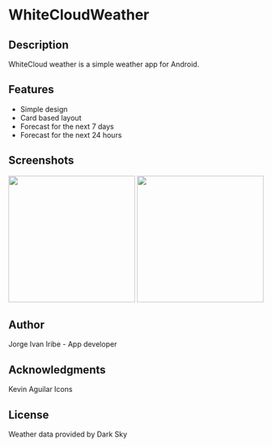 # WhiteCloudWeather

## Description
WhiteCloud weather is a simple weather app for Android.

## Features
* Simple design
* Card based layout
* Forecast for the next 7 days
* Forecast for the next 24 hours

## Screenshots
[<img src="https://user-images.githubusercontent.com/21300658/34325945-8ac3b4ea-e85e-11e7-9950-b614ad6917ef.png" width=250>](https://user-images.githubusercontent.com/21300658/34325945-8ac3b4ea-e85e-11e7-9950-b614ad6917ef.png)
[<img src="https://user-images.githubusercontent.com/21300658/34325944-8aa50630-e85e-11e7-8b57-8fc901693372.png" width=250>](https://user-images.githubusercontent.com/21300658/34325944-8aa50630-e85e-11e7-8b57-8fc901693372.png)

## Author
Jorge Ivan Iribe - App developer

## Acknowledgments
Kevin Aguilar Icons

## License
Weather data provided by Dark Sky
